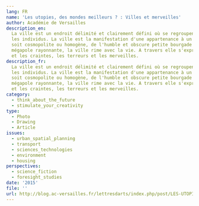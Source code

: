```yaml
---
lang: FR
name: 'Les utopies, des mondes meilleurs ? : Villes et merveilles'
author: Académie de Versailles
description_en:
  La ville est un endroit délimité et clairement défini où se regroupent
  les individus. La ville est la manifestation d'une appartenance à un groupe. Qu'elle
  soit cosmopolite ou homogène, de l'humble et obscure petite bourgade à la vaste
  mégapole rayonnante, la ville rime avec la vie. A travers elle s'expriment les rêves
  et les craintes, les terreurs et les merveilles.
description_fr:
  La ville est un endroit délimité et clairement défini où se regroupent
  les individus. La ville est la manifestation d'une appartenance à un groupe. Qu'elle
  soit cosmopolite ou homogène, de l'humble et obscure petite bourgade à la vaste
  mégapole rayonnante, la ville rime avec la vie. A travers elle s'expriment les rêves
  et les craintes, les terreurs et les merveilles.
category:
  - think_about_the_future
  - stimulate_your_creativity
type:
  - Photo
  - Drawing
  - Article
issues:
  - urban_spatial_planning
  - transport
  - sciences_technologies
  - environment
  - housing
perspectives:
  - science_fiction
  - foresight_studies
date: '2015'
file: ''
url: http://blog.ac-versailles.fr/lettresdarts/index.php/post/LES-UTOPIES-DES-MONDES-MEILLEURS-3/3-%3AVilles-et-merveilles
---
```

